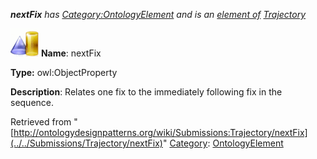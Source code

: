 ___nextFix__ has [Category:OntologyElement](../../Category/OntologyElement "Category:OntologyElement") and is an [element of](../../Property/ElementOf "Property:ElementOf") [Trajectory](../../Submissions/Trajectory "Submissions:Trajectory")_


  




[![ObjectProperty](../../images/thumb/c/c3/ObjectProperty.gif/45px-ObjectProperty.gif)](../../Image/ObjectProperty.gif "ObjectProperty")
__Name__: nextFix 


__Type:__ owl:ObjectProperty 


__Description__: Relates one fix to the immediately following fix in the sequence. 





Retrieved from "[http://ontologydesignpatterns.org/wiki/Submissions:Trajectory/nextFix](../../Submissions/Trajectory/nextFix)"
 [Category](http://ontologydesignpatterns.org/wiki/Special:Categories "Special:Categories"): [OntologyElement](../../Category/OntologyElement "Category:OntologyElement")